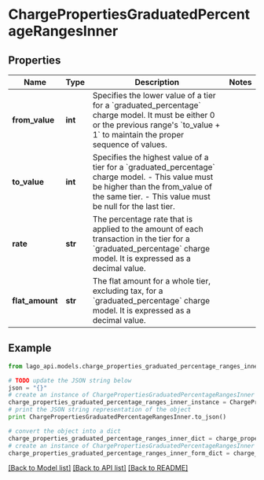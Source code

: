 # ChargePropertiesGraduatedPercentageRangesInner


## Properties

Name | Type | Description | Notes
------------ | ------------- | ------------- | -------------
**from_value** | **int** | Specifies the lower value of a tier for a &#x60;graduated_percentage&#x60; charge model. It must be either 0 or the previous range&#39;s &#x60;to_value + 1&#x60; to maintain the proper sequence of values. | 
**to_value** | **int** | Specifies the highest value of a tier for a &#x60;graduated_percentage&#x60; charge model. - This value must be higher than the from_value of the same tier. - This value must be null for the last tier. | 
**rate** | **str** | The percentage rate that is applied to the amount of each transaction in the tier for a &#x60;graduated_percentage&#x60; charge model. It is expressed as a decimal value. | 
**flat_amount** | **str** | The flat amount for a whole tier, excluding tax, for a &#x60;graduated_percentage&#x60; charge model. It is expressed as a decimal value. | 

## Example

```python
from lago_api.models.charge_properties_graduated_percentage_ranges_inner import ChargePropertiesGraduatedPercentageRangesInner

# TODO update the JSON string below
json = "{}"
# create an instance of ChargePropertiesGraduatedPercentageRangesInner from a JSON string
charge_properties_graduated_percentage_ranges_inner_instance = ChargePropertiesGraduatedPercentageRangesInner.from_json(json)
# print the JSON string representation of the object
print ChargePropertiesGraduatedPercentageRangesInner.to_json()

# convert the object into a dict
charge_properties_graduated_percentage_ranges_inner_dict = charge_properties_graduated_percentage_ranges_inner_instance.to_dict()
# create an instance of ChargePropertiesGraduatedPercentageRangesInner from a dict
charge_properties_graduated_percentage_ranges_inner_form_dict = charge_properties_graduated_percentage_ranges_inner.from_dict(charge_properties_graduated_percentage_ranges_inner_dict)
```
[[Back to Model list]](../README.md#documentation-for-models) [[Back to API list]](../README.md#documentation-for-api-endpoints) [[Back to README]](../README.md)


